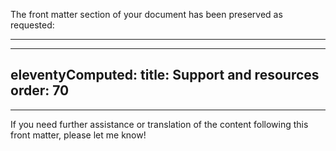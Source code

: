 The front matter section of your document has been preserved as requested:

---
---
eleventyComputed:
  title: Support and resources
  order: 70
---
---

If you need further assistance or translation of the content following this front matter, please let me know!
